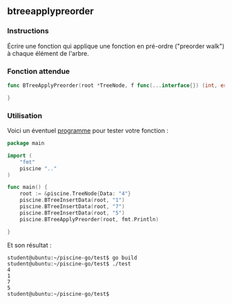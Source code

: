 ## btreeapplypreorder

### Instructions

Écrire une fonction qui applique une fonction en pré-ordre ("preorder walk") à chaque élément de l'arbre.

### Fonction attendue

```go
func BTreeApplyPreorder(root *TreeNode, f func(...interface{}) (int, error)) {

}
```

### Utilisation

Voici un éventuel [programme](TODO-LINK) pour tester votre fonction :

```go
package main

import (
	"fmt"
	piscine ".."
)

func main() {
	root := &piscine.TreeNode{Data: "4"}
	piscine.BTreeInsertData(root, "1")
	piscine.BTreeInsertData(root, "7")
	piscine.BTreeInsertData(root, "5")
	piscine.BTreeApplyPreorder(root, fmt.Println)

}
```

Et son résultat :

```console
student@ubuntu:~/piscine-go/test$ go build
student@ubuntu:~/piscine-go/test$ ./test
4
1
7
5
student@ubuntu:~/piscine-go/test$
```
